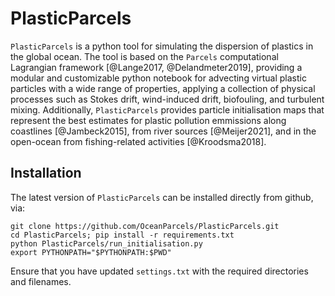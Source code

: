 # PlasticParcels

`PlasticParcels` is a python tool for simulating the dispersion of plastics in the global ocean. The tool is based on the `Parcels` computational Lagrangian framework [@Lange2017, @Delandmeter2019], providing a modular and customizable python notebook for advecting virtual plastic particles with a wide range of properties, applying a collection of physical processes such as Stokes drift, wind-induced drift, biofouling, and turbulent mixing. Additionally, `PlasticParcels` provides particle initialisation maps that represent the best estimates for plastic pollution emmissions along coastlines [@Jambeck2015], from river sources [@Meijer2021], and in the open-ocean from fishing-related activities [@Kroodsma2018].

## Installation

The latest version of `PlasticParcels` can be installed directly from github, via:
```
git clone https://github.com/OceanParcels/PlasticParcels.git
cd PlasticParcels; pip install -r requirements.txt
python PlasticParcels/run_initialisation.py
export PYTHONPATH="$PYTHONPATH:$PWD"
```
Ensure that you have updated `settings.txt` with the required directories and filenames.
